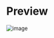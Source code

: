 # Preview

![image](https://user-images.githubusercontent.com/123122904/234132110-639c054f-6722-425d-9683-c51c19954660.png)
